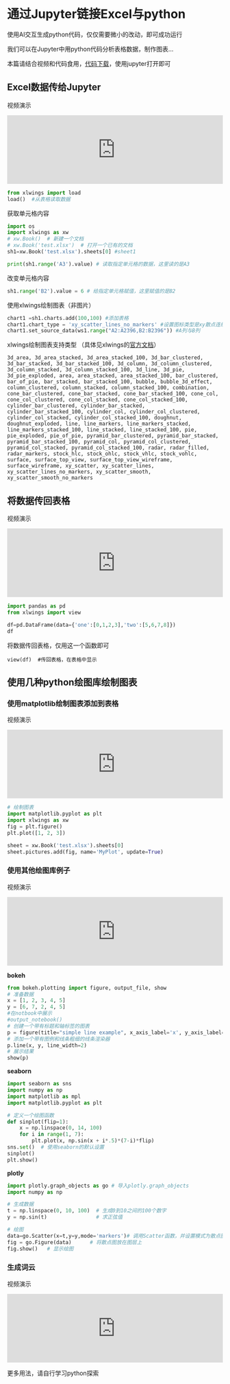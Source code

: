 # 通过Jupyter链接Excel与python

使用AI交互生成python代码，仅仅需要微小的改动，即可成功运行

我们可以在Jupyter中用python代码分析表格数据，制作图表...

本篇请结合视频和代码食用，[代码下载](https://ifwz.lanzouw.com/i73ge16wg2wf)，使用jupyter打开即可

## Excel数据传给Jupyter

视频演示

<iframe frameborder="0" src="https://api.paugram.com/bili?bv=BV1mP411k7Ms&style=gray" style="height: 160px; width: 100%"></iframe>


```python
from xlwings import load
load()  #从表格读取数据
```

获取单元格内容

```python
import os
import xlwings as xw
# xw.Book()  # 新建一个文档
# xw.Book('test.xlsx')  # 打开一个已有的文档
sh1=xw.Book('test.xlsx').sheets[0] #sheet1

print(sh1.range('A3').value) # 读取指定单元格的数据，这里读的是A3
```

改变单元格内容

```python
sh1.range('B2').value = 6 # 给指定单元格赋值，这里赋值的是B2
```

使用xlwings绘制图表（非图片）

```python
chart1 =sh1.charts.add(100,100) #添加表格
chart1.chart_type = 'xy_scatter_lines_no_markers' #设置图标类型是xy散点连线图
chart1.set_source_data(ws1.range("A2:A2396,B2:B2396")) #A列与B列
```

xlwings绘制图表支持类型 （具体见xlwings的[官方文档](https://docs.xlwings.org/zh_CN/latest/quickstart.html)）

```
3d_area, 3d_area_stacked, 3d_area_stacked_100, 3d_bar_clustered, 3d_bar_stacked, 3d_bar_stacked_100, 3d_column, 3d_column_clustered, 3d_column_stacked, 3d_column_stacked_100, 3d_line, 3d_pie, 3d_pie_exploded, area, area_stacked, area_stacked_100, bar_clustered, bar_of_pie, bar_stacked, bar_stacked_100, bubble, bubble_3d_effect, column_clustered, column_stacked, column_stacked_100, combination, cone_bar_clustered, cone_bar_stacked, cone_bar_stacked_100, cone_col, cone_col_clustered, cone_col_stacked, cone_col_stacked_100, cylinder_bar_clustered, cylinder_bar_stacked, cylinder_bar_stacked_100, cylinder_col, cylinder_col_clustered, cylinder_col_stacked, cylinder_col_stacked_100, doughnut, doughnut_exploded, line, line_markers, line_markers_stacked, line_markers_stacked_100, line_stacked, line_stacked_100, pie, pie_exploded, pie_of_pie, pyramid_bar_clustered, pyramid_bar_stacked, pyramid_bar_stacked_100, pyramid_col, pyramid_col_clustered, pyramid_col_stacked, pyramid_col_stacked_100, radar, radar_filled, radar_markers, stock_hlc, stock_ohlc, stock_vhlc, stock_vohlc, surface, surface_top_view, surface_top_view_wireframe, surface_wireframe, xy_scatter, xy_scatter_lines, xy_scatter_lines_no_markers, xy_scatter_smooth, xy_scatter_smooth_no_markers
```

## 将数据传回表格

视频演示

<iframe frameborder="0" src="https://api.paugram.com/bili?bv=BV1iW4y1Z7hT&style=gray" style="height: 160px; width: 100%"></iframe>

```python
import pandas as pd
from xlwings import view

df=pd.DataFrame(data={'one':[0,1,2,3],'two':[5,6,7,8]})
df
```

将数据传回表格，仅用这一个函数即可

```
view(df)  #传回表格，在表格中显示
```

## 使用几种python绘图库绘制图表

### 使用matplotlib绘制图表添加到表格

视频演示

<iframe frameborder="0" src="https://api.paugram.com/bili?bv=BV1yX4y1Y78y&style=gray" style="height: 160px; width: 100%"></iframe>

```python
# 绘制图表
import matplotlib.pyplot as plt
import xlwings as xw
fig = plt.figure()
plt.plot([1, 2, 3])

sheet = xw.Book('test.xlsx').sheets[0]
sheet.pictures.add(fig, name='MyPlot', update=True)
```

### 使用其他绘图库例子

视频演示

<iframe frameborder="0" src="https://api.paugram.com/bili?bv=BV1wV4y187Hn&style=gray" style="height: 160px; width: 100%"></iframe>

**bokeh**

```python
from bokeh.plotting import figure, output_file, show
# 准备数据
x = [1, 2, 3, 4, 5]
y = [6, 7, 2, 4, 5]
#在notbook中展示
#output_notebook()
# 创建一个带有标题和轴标签的图表
p = figure(title="simple line example", x_axis_label='x', y_axis_label='y')
# 添加一个带有图例和线条粗细的线条渲染器
p.line(x, y, line_width=2)
# 展示结果
show(p)
```

**seaborn**

```python
import seaborn as sns
import numpy as np
import matplotlib as mpl
import matplotlib.pyplot as plt

# 定义一个绘图函数
def sinplot(flip=1):
    x = np.linspace(0, 14, 100)
    for i in range(1, 7):
        plt.plot(x, np.sin(x + i*.5)*(7-i)*flip)
sns.set()  # 使用seaborn的默认设置
sinplot()
plt.show()
```

**plotly**

```python
import plotly.graph_objects as go # 导入plotly.graph_objects
import numpy as np

# 生成数据
t = np.linspace(0, 10, 100)  # 生成0到10之间的100个数字
y = np.sin(t)                # 求正弦值

# 绘图
data=go.Scatter(x=t,y=y,mode='markers')# 调用Scatter函数，并设置模式为散点图
fig = go.Figure(data)      # 将散点图放在图层上
fig.show()   # 显示绘图
```
### 生成词云


视频演示

<iframe frameborder="0" src="https://api.paugram.com/bili?bv=BV1pV4y1t75L&style=gray" style="height: 160px; width: 100%"></iframe>

更多用法，请自行学习python探索